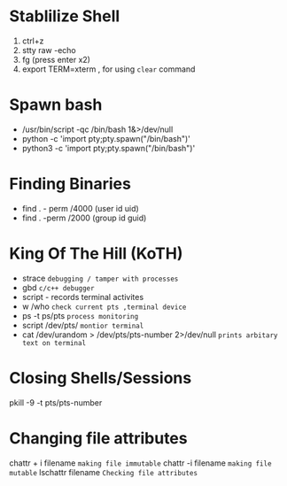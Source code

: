# Stablilize Shell
1. ctrl+z
2. stty raw -echo
3. fg (press enter x2)
4. export TERM=xterm , for using `clear` command

# Spawn bash
* /usr/bin/script -qc /bin/bash 1&>/dev/null
* python -c 'import pty;pty.spawn("/bin/bash")'
* python3 -c 'import pty;pty.spawn("/bin/bash")'


# Finding Binaries

* find . - perm /4000 (user id uid) 
* find . -perm /2000 (group id guid)

# King Of The Hill (KoTH)

* strace `debugging / tamper with processes`
* gbd `c/c++ debugger`
* script - records terminal activites
* w /who `check current pts ,terminal device`
* ps -t ps/pts<number> `process monitoring`
* script /dev/pts/<number> `montior terminal`
* cat /dev/urandom > /dev/pts/pts-number  2>/dev/null `prints arbitary text on terminal`

# Closing Shells/Sessions

pkill -9 -t pts/pts-number

# Changing file attributes

chattr + i filename `making file immutable`
chattr -i filename `making file mutable`
lschattr filename `Checking file attributes`
